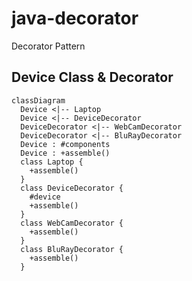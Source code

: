 # java-decorator
Decorator Pattern

## Device Class & Decorator
```mermaid
classDiagram
  Device <|-- Laptop
  Device <|-- DeviceDecorator
  DeviceDecorator <|-- WebCamDecorator
  DeviceDecorator <|-- BluRayDecorator
  Device : #components
  Device : +assemble()
  class Laptop {
    +assemble()
  }
  class DeviceDecorator {
    #device
    +assemble()
  }
  class WebCamDecorator {
    +assemble()
  }
  class BluRayDecorator {
    +assemble()
  }
```